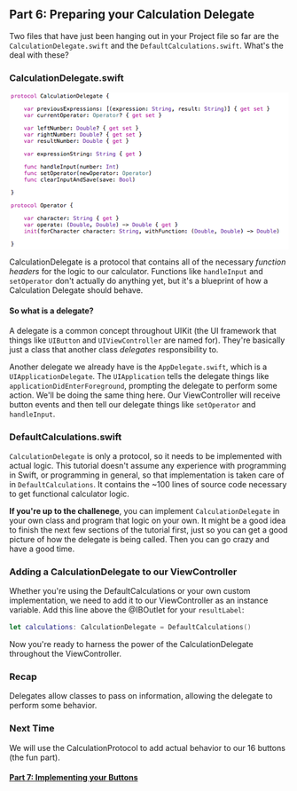 ## Part 6: Preparing your Calculation Delegate

Two files that have just been hanging out in your Project file so far are the `CalculationDelegate.swift` and the `DefaultCalculations.swift`. What's the deal with these?

### CalculationDelegate.swift

<p align="center"> <img src="screenshot1.png" align="center"> </p>

CalculationDelegate is a protocol that contains all of the necessary *function headers* for the logic to our calculator. Functions like `handleInput` and `setOperator` don't actually do anything yet, but it's a blueprint of how a Calculation Delegate should behave.

#### So what is a delegate?

A delegate is a common concept throughout UIKit (the UI framework that things like `UIButton` and `UIViewController` are named for). They're basically just a class that another class *delegates* responsibility to.

Another delegate we already have is the `AppDelegate.swift`, which is a `UIApplicationDelegate`. The `UIApplication` tells the delegate things like `applicationDidEnterForeground`, prompting the delegate to perform some action. We'll be doing the same thing here. Our ViewController will receive button events and then tell our delegate things like `setOperator` and `handleInput`.

### DefaultCalculations.swift

`CalculationDelegate` is only a protocol, so it needs to be implemented with actual logic. This tutorial doesn't assume any experience with programming in Swift, or programming in general, so that implementation is taken care of in `DefaultCalculations`. It contains the ~100 lines of source code necessary to get functional calculator logic.

**If you're up to the challenege**, you can implement `CalculationDelegate` in your own class and program that logic on your own. It might be a good idea to finish the next few sections of the tutorial first, just so you can get a good picture of how the delegate is being called. Then you can go crazy and have a good time.

### Adding a CalculationDelegate to our ViewController

Whether you're using the DefaultCalculations or your own custom implementation, we need to add it to our ViewController as an instance variable. Add this line above the @IBOutlet for your `resultLabel`:

```swift
let calculations: CalculationDelegate = DefaultCalculations()
```

Now you're ready to harness the power of the CalculationDelegate throughout the ViewController.

### Recap
Delegates allow classes to pass on information, allowing the delegate to perform some behavior.

### Next Time
We will use the CalculationProtocol to add actual behavior to our 16 buttons (the fun part).

#### [Part 7: Implementing your Buttons](../P7/part7.md)
